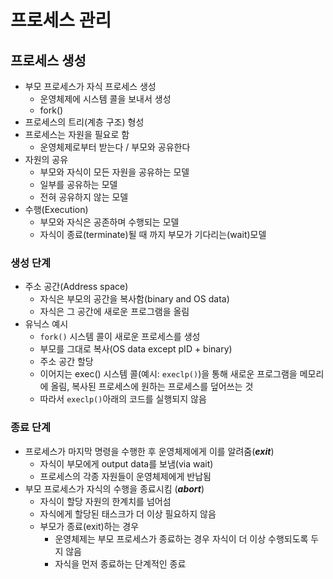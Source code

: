 # 프로세스 관리
## 프로세스 생성
- 부모 프로세스가 자식 프로세스 생성
  - 운영체제에 시스템 콜을 보내서 생성
  - fork()
- 프로세스의 트리(계층 구조) 형성
- 프로세스는 자원을 필요로 함
  - 운영체제로부터 받는다 / 부모와 공유한다
- 자원의 공유
  - 부모와 자식이 모든 자원을 공유하는 모델
  - 일부를 공유하는 모델
  - 전혀 공유하지 않는 모델
- 수행(Execution)
  - 부모와 자식은 공존하며 수행되는 모델
  - 자식이 종료(terminate)될 때 까지 부모가 기다리는(wait)모델
### 생성 단계
- 주소 공간(Address space)
  - 자식은 부모의 공간을 복사함(binary and OS data)
  - 자식은 그 공간에 새로운 프로그램을 올림
- 유닉스 예시
  - `fork()` 시스템 콜이 새로운 프로세스를 생성
  - 부모를 그대로 복사(OS data except pID + binary)
  - 주소 공간 할당
  - 이어지는 exec() 시스템 콜(예시: `execlp()`)을 통해 새로운 프로그램을 메모리에 올림, 복사된 프로세스에 원하는 프로세스를 덮어쓰는 것
  - 따라서 `execlp()`아래의 코드를 실행되지 않음
### 종료 단계
- 프로세스가 마지막 명령을 수행한 후 운영체제에게 이를 알려줌(***exit***)
  - 자식이 부모에게 output data를 보냄(via wait)
  - 프로세스의 각종 자원들이 운영체제에게 반납됨
- 부모 프로세스가 자식의 수행을 종료시킴 (***abort***)
  - 자식이 할당 자원의 한계치를 넘어섬
  - 자식에게 할당된 태스크가 더 이상 필요하지 않음
  - 부모가 종료(exit)하는 경우
    - 운영체제는 부모 프로세스가 종료하는 경우 자식이 더 이상 수행되도록 두지 않음
    - 자식을 먼저 종료하는 단계적인 종료